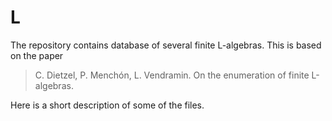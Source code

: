 # L 

The repository contains database of several finite L-algebras. This is based on the paper  

> C. Dietzel, P. Menchón, L. Vendramin. On the enumeration of finite L-algebras. 

Here is a short description of some of the files. 
